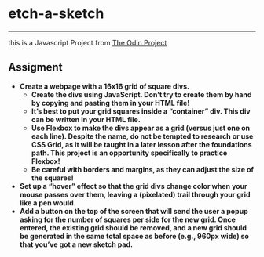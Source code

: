 # etch-a-sketch
----------------------------------
this is a Javascript Project from [The Odin Project](https://www.theodinproject.com/lessons/foundations-etch-a-sketch)

## Assigment
  * **Create a webpage with a 16x16 grid of square divs.**
    * **Create the divs using JavaScript. Don’t try to create them by hand by copying and pasting them in your HTML file!**
    * **It’s best to put your grid squares inside a “container” div. This div can be written in your HTML file.**
    * **Use Flexbox to make the divs appear as a grid (versus just one on each line). Despite the name, do not be tempted to research or use CSS Grid, as it will be taught in a later lesson after the foundations path. This project is an opportunity specifically to practice Flexbox!**
    * **Be careful with borders and margins, as they can adjust the size of the squares!**
  * **Set up a “hover” effect so that the grid divs change color when your mouse passes over them, leaving a (pixelated) trail through your grid like a pen would.**
  * **Add a button on the top of the screen that will send the user a popup asking for the number of squares per side for the new grid. Once entered, the existing grid should be removed, and a new grid should be generated in the same total space as before (e.g., 960px wide) so that you’ve got a new sketch pad.** 
